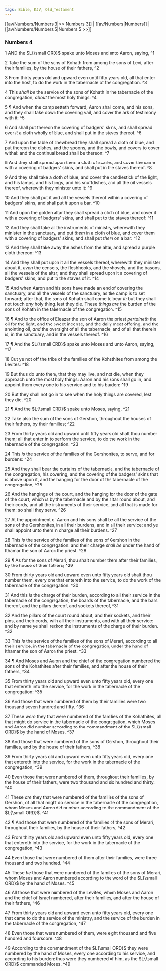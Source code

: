 ```yaml
---
tags: Bible, KJV, Old_Testament
---
```


[[av/Numbers/Numbers 3|<< Numbers 3]] | [[av/Numbers|Numbers]] | [[av/Numbers/Numbers 5|Numbers 5 >>]]

### Numbers 4

1 AND the $L{\small ORD}$ spake unto Moses and unto Aaron, saying, ^1

2 Take the sum of the sons of Kohath from among the sons of Levi, after their families, by the house of their fathers, ^2

3 From thirty years old and upward even until fifty years old, all that enter into the host, to do the work in the tabernacle of the congregation. ^3

4 This _shall_ _be_ the service of the sons of Kohath in the tabernacle of the congregation, _about_ the most holy things: ^4

5 ¶ And when the camp setteth forward, Aaron shall come, and his sons, and they shall take down the covering vail, and cover the ark of testimony with it: ^5

6 And shall put thereon the covering of badgers' skins, and shall spread over _it_ a cloth wholly of blue, and shall put in the staves thereof. ^6

7 And upon the table of shewbread they shall spread a cloth of blue, and put thereon the dishes, and the spoons, and the bowls, and covers to cover withal: and the continual bread shall be thereon: ^7

8 And they shall spread upon them a cloth of scarlet, and cover the same with a covering of badgers' skins, and shall put in the staves thereof. ^8

9 And they shall take a cloth of blue, and cover the candlestick of the light, and his lamps, and his tongs, and his snuffdishes, and all the oil vessels thereof, wherewith they minister unto it: ^9

10 And they shall put it and all the vessels thereof within a covering of badgers' skins, and shall put _it_ upon a bar. ^10

11 And upon the golden altar they shall spread a cloth of blue, and cover it with a covering of badgers' skins, and shall put to the staves thereof: ^11

12 And they shall take all the instruments of ministry, wherewith they minister in the sanctuary, and put _them_ in a cloth of blue, and cover them with a covering of badgers' skins, and shall put _them_ on a bar: ^12

13 And they shall take away the ashes from the altar, and spread a purple cloth thereon: ^13

14 And they shall put upon it all the vessels thereof, wherewith they minister about it, _even_ the censers, the fleshhooks, and the shovels, and the basons, all the vessels of the altar; and they shall spread upon it a covering of badgers' skins, and put to the staves of it. ^14

15 And when Aaron and his sons have made an end of covering the sanctuary, and all the vessels of the sanctuary, as the camp is to set forward; after that, the sons of Kohath shall come to bear _it:_ but they shall not touch _any_ holy thing, lest they die. These _things_ _are_ the burden of the sons of Kohath in the tabernacle of the congregation. ^15

16 ¶ And to the office of Eleazar the son of Aaron the priest _pertaineth_ the oil for the light, and the sweet incense, and the daily meat offering, and the anointing oil, _and_ the oversight of all the tabernacle, and of all that therein _is_, in the sanctuary, and in the vessels thereof. ^16

17 ¶ And the $L{\small ORD}$ spake unto Moses and unto Aaron, saying, ^17

18 Cut ye not off the tribe of the families of the Kohathites from among the Levites: ^18

19 But thus do unto them, that they may live, and not die, when they approach unto the most holy things: Aaron and his sons shall go in, and appoint them every one to his service and to his burden: ^19

20 But they shall not go in to see when the holy things are covered, lest they die. ^20

21 ¶ And the $L{\small ORD}$ spake unto Moses, saying, ^21

22 Take also the sum of the sons of Gershon, throughout the houses of their fathers, by their families; ^22

23 From thirty years old and upward until fifty years old shalt thou number them; all that enter in to perform the service, to do the work in the tabernacle of the congregation. ^23

24 This _is_ the service of the families of the Gershonites, to serve, and for burdens: ^24

25 And they shall bear the curtains of the tabernacle, and the tabernacle of the congregation, his covering, and the covering of the badgers' skins that _is_ above upon it, and the hanging for the door of the tabernacle of the congregation, ^25

26 And the hangings of the court, and the hanging for the door of the gate of the court, which _is_ by the tabernacle and by the altar round about, and their cords, and all the instruments of their service, and all that is made for them: so shall they serve. ^26

27 At the appointment of Aaron and his sons shall be all the service of the sons of the Gershonites, in all their burdens, and in all their service: and ye shall appoint unto them in charge all their burdens. ^27

28 This _is_ the service of the families of the sons of Gershon in the tabernacle of the congregation: and their charge _shall_ _be_ under the hand of Ithamar the son of Aaron the priest. ^28

29 ¶ As for the sons of Merari, thou shalt number them after their families, by the house of their fathers; ^29

30 From thirty years old and upward even unto fifty years old shalt thou number them, every one that entereth into the service, to do the work of the tabernacle of the congregation. ^30

31 And this _is_ the charge of their burden, according to all their service in the tabernacle of the congregation; the boards of the tabernacle, and the bars thereof, and the pillars thereof, and sockets thereof, ^31

32 And the pillars of the court round about, and their sockets, and their pins, and their cords, with all their instruments, and with all their service: and by name ye shall reckon the instruments of the charge of their burden. ^32

33 This _is_ the service of the families of the sons of Merari, according to all their service, in the tabernacle of the congregation, under the hand of Ithamar the son of Aaron the priest. ^33

34 ¶ And Moses and Aaron and the chief of the congregation numbered the sons of the Kohathites after their families, and after the house of their fathers, ^34

35 From thirty years old and upward even unto fifty years old, every one that entereth into the service, for the work in the tabernacle of the congregation: ^35

36 And those that were numbered of them by their families were two thousand seven hundred and fifty. ^36

37 These _were_ they that were numbered of the families of the Kohathites, all that might do service in the tabernacle of the congregation, which Moses and Aaron did number according to the commandment of the $L{\small ORD}$ by the hand of Moses. ^37

38 And those that were numbered of the sons of Gershon, throughout their families, and by the house of their fathers, ^38

39 From thirty years old and upward even unto fifty years old, every one that entereth into the service, for the work in the tabernacle of the congregation, ^39

40 Even those that were numbered of them, throughout their families, by the house of their fathers, were two thousand and six hundred and thirty. ^40

41 These _are_ they that were numbered of the families of the sons of Gershon, of all that might do service in the tabernacle of the congregation, whom Moses and Aaron did number according to the commandment of the $L{\small ORD}$. ^41

42 ¶ And those that were numbered of the families of the sons of Merari, throughout their families, by the house of their fathers, ^42

43 From thirty years old and upward even unto fifty years old, every one that entereth into the service, for the work in the tabernacle of the congregation, ^43

44 Even those that were numbered of them after their families, were three thousand and two hundred. ^44

45 These _be_ those that were numbered of the families of the sons of Merari, whom Moses and Aaron numbered according to the word of the $L{\small ORD}$ by the hand of Moses. ^45

46 All those that were numbered of the Levites, whom Moses and Aaron and the chief of Israel numbered, after their families, and after the house of their fathers, ^46

47 From thirty years old and upward even unto fifty years old, every one that came to do the service of the ministry, and the service of the burden in the tabernacle of the congregation, ^47

48 Even those that were numbered of them, were eight thousand and five hundred and fourscore. ^48

49 According to the commandment of the $L{\small ORD}$ they were numbered by the hand of Moses, every one according to his service, and according to his burden: thus were they numbered of him, as the $L{\small ORD}$ commanded Moses. ^49
